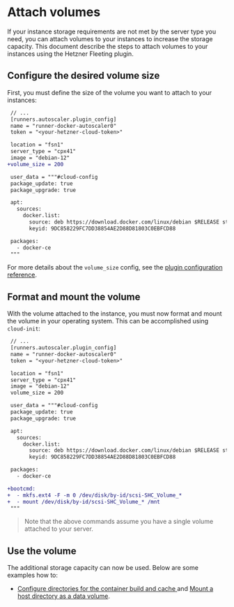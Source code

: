 # Attach volumes

If your instance storage requirements are not met by the server type you need, you can attach volumes to your instances to increase the storage capacity. This document describe the steps to attach volumes to your instances using the Hetzner Fleeting plugin.

## Configure the desired volume size

First, you must define the size of the volume you want to attach to your instances:

```diff
 // ...
 [runners.autoscaler.plugin_config]
 name = "runner-docker-autoscaler0"
 token = "<your-hetzner-cloud-token>"

 location = "fsn1"
 server_type = "cpx41"
 image = "debian-12"
+volume_size = 200

 user_data = """#cloud-config
 package_update: true
 package_upgrade: true

 apt:
   sources:
     docker.list:
       source: deb https://download.docker.com/linux/debian $RELEASE stable
       keyid: 9DC858229FC7DD38854AE2D88D81803C0EBFCD88

 packages:
   - docker-ce
 """
```

For more details about the `volume_size` config, see the [plugin configuration reference](../references/configuration.md#plugin-configuration).

## Format and mount the volume

With the volume attached to the instance, you must now format and mount the volume in your operating system. This can be accomplished using `cloud-init`:

```diff
 // ...
 [runners.autoscaler.plugin_config]
 name = "runner-docker-autoscaler0"
 token = "<your-hetzner-cloud-token>"

 location = "fsn1"
 server_type = "cpx41"
 image = "debian-12"
 volume_size = 200

 user_data = """#cloud-config
 package_update: true
 package_upgrade: true

 apt:
   sources:
     docker.list:
       source: deb https://download.docker.com/linux/debian $RELEASE stable
       keyid: 9DC858229FC7DD38854AE2D88D81803C0EBFCD88

 packages:
   - docker-ce

+bootcmd:
+  - mkfs.ext4 -F -m 0 /dev/disk/by-id/scsi-SHC_Volume_*
+  - mount /dev/disk/by-id/scsi-SHC_Volume_* /mnt
 """
```

> Note that the above commands assume you have a single volume attached to your server.

## Use the volume

The additional storage capacity can now be used. Below are some examples how to:

- [Configure directories for the container build and cache ](https://docs.gitlab.com/runner/executors/docker.html#configure-directories-for-the-container-build-and-cache) and [Mount a host directory as a data volume](https://docs.gitlab.com/runner/configuration/advanced-configuration.html#example-2-mount-a-host-directory-as-a-data-volume).
